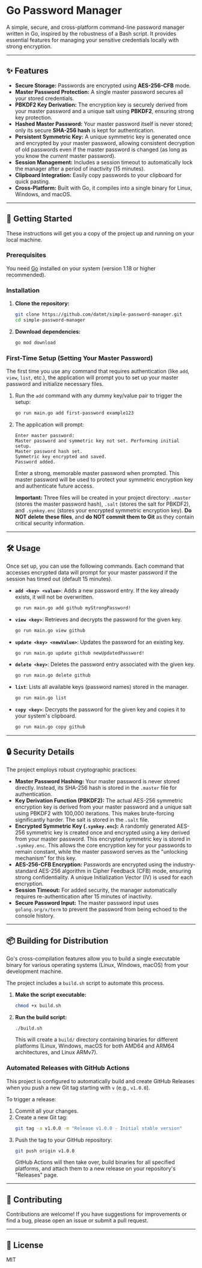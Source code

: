 # Go Password Manager

A simple, secure, and cross-platform command-line password manager written in Go, inspired by the robustness of a Bash script. It provides essential features for managing your sensitive credentials locally with strong encryption.

-----

## ✨ Features

  * **Secure Storage:** Passwords are encrypted using **AES-256-CFB** mode.
  * **Master Password Protection:** A single master password secures all your stored credentials.
  * **PBKDF2 Key Derivation:** The encryption key is securely derived from your master password and a unique salt using **PBKDF2**, ensuring strong key protection.
  * **Hashed Master Password:** Your master password itself is never stored; only its secure **SHA-256 hash** is kept for authentication.
  * **Persistent Symmetric Key:** A unique symmetric key is generated once and encrypted by your master password, allowing consistent decryption of old passwords even if the master password is changed (as long as you know the *current* master password).
  * **Session Management:** Includes a session timeout to automatically lock the manager after a period of inactivity (15 minutes).
  * **Clipboard Integration:** Easily copy passwords to your clipboard for quick pasting.
  * **Cross-Platform:** Built with Go, it compiles into a single binary for Linux, Windows, and macOS.

-----

## 🚀 Getting Started

These instructions will get you a copy of the project up and running on your local machine.

### Prerequisites

You need [Go](https://golang.org/doc/install) installed on your system (version 1.18 or higher recommended).

### Installation

1.  **Clone the repository:**

    ```bash
    git clone https://github.com/datmt/simple-password-manager.git
    cd simple-password-manager 
    ```


2.  **Download dependencies:**

    ```bash
    go mod download
    ```

### First-Time Setup (Setting Your Master Password)

The first time you use any command that requires authentication (like `add`, `view`, `list`, etc.), the application will prompt you to set up your master password and initialize necessary files.

1.  Run the `add` command with any dummy key/value pair to trigger the setup:

    ```bash
    go run main.go add first-password example123
    ```

2.  The application will prompt:

    ```
    Enter master password:
    Master password and symmetric key not set. Performing initial setup.
    Master password hash set.
    Symmetric key encrypted and saved.
    Password added.
    ```

    Enter a strong, memorable master password when prompted. This master password will be used to protect your symmetric encryption key and authenticate future access.

    **Important:** Three files will be created in your project directory: `.master` (stores the master password hash), `.salt` (stores the salt for PBKDF2), and `.symkey.enc` (stores your encrypted symmetric encryption key). **Do NOT delete these files**, and **do NOT commit them to Git** as they contain critical security information.

-----

## 🛠️ Usage

Once set up, you can use the following commands. Each command that accesses encrypted data will prompt for your master password if the session has timed out (default 15 minutes).

  * **`add <key> <value>`**: Adds a new password entry. If the key already exists, it will not be overwritten.

    ```bash
    go run main.go add github myStrongPassword!
    ```

  * **`view <key>`**: Retrieves and decrypts the password for the given key.

    ```bash
    go run main.go view github
    ```

  * **`update <key> <newValue>`**: Updates the password for an existing key.

    ```bash
    go run main.go update github newUpdatedPassword!
    ```

  * **`delete <key>`**: Deletes the password entry associated with the given key.

    ```bash
    go run main.go delete github
    ```

  * **`list`**: Lists all available keys (password names) stored in the manager.

    ```bash
    go run main.go list
    ```

  * **`copy <key>`**: Decrypts the password for the given key and copies it to your system's clipboard.

    ```bash
    go run main.go copy github
    ```

-----

## 🔒 Security Details

The project employs robust cryptographic practices:

  * **Master Password Hashing:** Your master password is never stored directly. Instead, its SHA-256 hash is stored in the `.master` file for authentication.
  * **Key Derivation Function (PBKDF2):** The actual AES-256 symmetric encryption key is derived from your master password and a unique salt using PBKDF2 with 100,000 iterations. This makes brute-forcing significantly harder. The salt is stored in the `.salt` file.
  * **Encrypted Symmetric Key (`.symkey.enc`):** A randomly generated AES-256 symmetric key is created once and encrypted using a key derived from your master password. This encrypted symmetric key is stored in `.symkey.enc`. This allows the core encryption key for your passwords to remain constant, while the master password serves as the "unlocking mechanism" for this key.
  * **AES-256-CFB Encryption:** Passwords are encrypted using the industry-standard AES-256 algorithm in Cipher Feedback (CFB) mode, ensuring strong confidentiality. A unique Initialization Vector (IV) is used for each encryption.
  * **Session Timeout:** For added security, the manager automatically requires re-authentication after 15 minutes of inactivity.
  * **Secure Password Input:** The master password input uses `golang.org/x/term` to prevent the password from being echoed to the console history.

-----

## 📦 Building for Distribution

Go's cross-compilation features allow you to build a single executable binary for various operating systems (Linux, Windows, macOS) from your development machine.

The project includes a `build.sh` script to automate this process.

1.  **Make the script executable:**
    ```bash
    chmod +x build.sh
    ```
2.  **Run the build script:**
    ```bash
    ./build.sh
    ```
    This will create a `build/` directory containing binaries for different platforms (Linux, Windows, macOS for both AMD64 and ARM64 architectures, and Linux ARMv7).

### Automated Releases with GitHub Actions

This project is configured to automatically build and create GitHub Releases when you push a new Git tag starting with `v` (e.g., `v1.0.0`).

To trigger a release:

1.  Commit all your changes.
2.  Create a new Git tag:
    ```bash
    git tag -a v1.0.0 -m "Release v1.0.0 - Initial stable version"
    ```
3.  Push the tag to your GitHub repository:
    ```bash
    git push origin v1.0.0
    ```
    GitHub Actions will then take over, build binaries for all specified platforms, and attach them to a new release on your repository's "Releases" page.

-----

## 🤝 Contributing

Contributions are welcome\! If you have suggestions for improvements or find a bug, please open an issue or submit a pull request.

-----

## 📄 License

MIT

